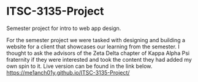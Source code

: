 # ITSC-3135-Project
Semester project for intro to web app design.

For the semester project we were tasked with designing and building a website for a client that showcases our learning from the semester.
I thought to ask the advisors of the Zeta Delta chapter of Kappa Alpha Psi fraternity if they were interested and took the content they had added my own spin to it.
Live version can be found in the link below. 
https://me1anch01y.github.io/ITSC-3135-Project/


